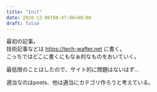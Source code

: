 ```yaml
---
title: "Init"
date: 2020-12-06T08:47:06+09:00
draft: false
---
```


最初の記事。<br>
技術記事などは https://tech-wafter.net に書く。<br>
こっちではどこに書くにもなぁ的なものをおいていく。

最低限のことはしたので、サイト的に問題はないはず…

適当なのはposts、他は適当にカテゴリ作ろうと考えている。